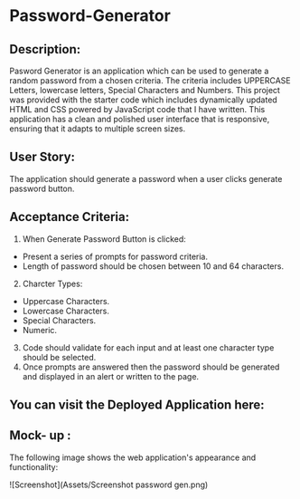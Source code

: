 # Password-Generator

## Description: 
Pasword Generator is an application which can be used to generate a random password from a chosen criteria. The criteria includes UPPERCASE Letters, lowercase letters,
Special Characters and Numbers. This project was provided with the starter code which includes dynamically updated HTML and CSS powered by JavaScript code that I have written. This application has a clean and polished user interface that is responsive, ensuring that it adapts to multiple screen sizes.

## User Story:
The application should generate a password when a user clicks generate password button.

## Acceptance Criteria: 
1. When Generate Password Button is clicked:
- Present a series of prompts for password criteria.
- Length of password should be chosen between 10 and 64 characters.
2. Charcter Types:
- Uppercase Characters.
- Lowercase Characters.
- Special Characters.
- Numeric.
3. Code should validate for each input and at least one character type should be selected.
4. Once prompts are answered then the password should be generated and displayed in an alert or written to the page.

## You can visit the Deployed Application here: 
## Mock- up :
The following image shows the web application's appearance and functionality:

![Screenshot](Assets/Screenshot password gen.png)
